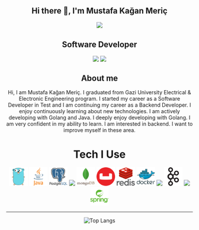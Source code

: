 
<div align="center">
  
  ## Hi there 🚀, I'm Mustafa Kağan Meriç

  ![](https://c.tenor.com/twN8PylgkHUAAAAC/tenor.gif)
  
  ## Software Developer
  

  [<img src="https://img.shields.io/badge/LinkedIn-blue?style=for-the-badge&logo=linkedin&logoColor=white" width="" height="25">](https://www.linkedin.com/in/mustafa-kağan-meriç/)
  [<img src="https://img.shields.io/badge/Medium-red?style=for-the-badge&logo=medium&logoColor=white" width="" height="25">](https://medium.com/@mustafakaganmeric)

  ## About me
  Hi, I am Mustafa Kağan Meriç. I graduated from Gazi University Electrical & Electronic Engineering program. I started my career as a Software Developer in Test and I am continuing my career as a Backend Developer. I enjoy continuously learning about new technologies. I am actively developing with Golang and Java. I deeply enjoy developing with Golang. I am very confident in my ability to learn. I am interested in backend. I want to improve myself in these area.

  # Tech I Use
  
  <img src="https://raw.githubusercontent.com/devicons/devicon/master/icons/go/go-original.svg" width="" height="50"> 
  <img src="https://raw.githubusercontent.com/github/explore/5b3600551e122a3277c2c5368af2ad5725ffa9a1/topics/java/java.png" width="" height="50"> 
  <img src="https://raw.githubusercontent.com/devicons/devicon/1119b9f84c0290e0f0b38982099a2bd027a48bf1/icons/postgresql/postgresql-original-wordmark.svg" width="" height="50"> 
  <img src="https://icon-library.com/images/mysql-icon/mysql-icon-3.jpg" width="" height="50"> 
  <img src="https://raw.githubusercontent.com/devicons/devicon/1119b9f84c0290e0f0b38982099a2bd027a48bf1/icons/mongodb/mongodb-original-wordmark.svg" width="" height="50"> 
  <img src="https://raw.githubusercontent.com/devicons/devicon/ca28c779441053191ff11710fe24a9e6c23690d6/icons/couchbase/couchbase-original.svg" width="" height="50">   
  <img src="https://github.com/devicons/devicon/blob/master/icons/redis/redis-original-wordmark.svg" width="" height="50"> 
  <img src="https://raw.githubusercontent.com/devicons/devicon/1119b9f84c0290e0f0b38982099a2bd027a48bf1/icons/docker/docker-original-wordmark.svg" width="" height="50"> 
  <img src="https://cdn.freebiesupply.com/logos/thumbs/2x/rabbitmq-logo.png" width="" height="50">
  <img src="https://raw.githubusercontent.com/devicons/devicon/ca28c779441053191ff11710fe24a9e6c23690d6/icons/apachekafka/apachekafka-original.svg" width="" height="50">
  <img src="https://grpc.io/img/logos/grpc-icon-color.png" width="" height="50">
  <img src="https://raw.githubusercontent.com/devicons/devicon/1119b9f84c0290e0f0b38982099a2bd027a48bf1/icons/spring/spring-original-wordmark.svg" width="" height="50"> 


  
---


  ![Top Langs](https://github-readme-stats.vercel.app/api/top-langs/?username=mkaganm&theme=tokyonight&langs_count=10&layout=compact)
  
</div>
